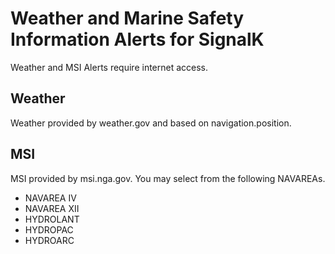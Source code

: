 # Weather and Marine Safety Information Alerts for SignalK

Weather and MSI Alerts require internet access.

## Weather

Weather provided by weather.gov and based on navigation.position.

## MSI

MSI provided by msi.nga.gov. You may select from the following NAVAREAs.


* NAVAREA IV
* NAVAREA XII
* HYDROLANT
* HYDROPAC
* HYDROARC
